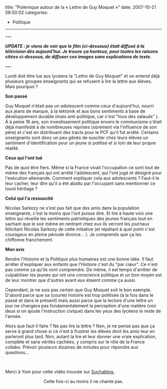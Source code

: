 title: "Polémique autour de la «&#160;Lettre de Guy Moquet&#160;»"
date: 2007-10-21 08:50:02
categories:
  - Politique
---

**_---_**

**_UPDATE&nbsp;: je viens de voir que le film (ci-dessous) était diffusé à la télévision dès aujourd'hui. Je trouve ça honteux, pour toutes les raisons citées ci-dessous, de diffuser ces images sans explications de texte._**

**_---_**

Lundi doit être lue aux lycéens la &quot;Lettre de Guy Moquet&quot; et on entend déjà plusieurs groupes enseignants qui se refusent à lire la lettre aux élèves. Mais pourquoi&nbsp;?

**Son passé**

Guy Moquet n'était pas un adolescent comme ceux d'aujourd'hui, nourri aux jeans de marque, à la tektonik et aux bons sentiments à base de développement durable (mais anti-politique, car c'est &quot;tous des salauds&quot; ). À à peine 16 ans, son investissement politique envers le communisme s'était déjà manifesté à de nombreuses reprises (s&#xFB;rement via l'influence de son père) et c'est en distribuant des tracts pour le PCF qu'il fut arrêté. Certains enseignants sont donc un peu gênés de susciter chez leurs élèves un sentiment d'identification pour un jeune si politisé et si loin de leur propre réalité.

**Ceux qui l'ont tué**

Pas de quoi être fiers. Même si la France vivait l'occupation ce sont tout de même des français qui ont arrêté l'adolescent, qui l'ont jugé et désigné pour l'exécution allemande. Comment expliquer cela aux adolescents&nbsp;? Faut-il le leur cacher, leur dire qu'il a été abattu par l'occupant sans mentionner ce lourd héritage&nbsp;?

**Celui qui l'a ressuscité**

Nicolas Sarkozy ne s'est pas fait que des amis dans la population enseignante, c'est le moins que l'ont puisse dire. Et lire à haute voix une lettre qui réveille les sentiments patriotiques des jeunes français tout en sachant que le soir même en rentrant chez eux ils verront les journaux félicitant Nicolas Sarkozy de cette initiative (et répétant à quel point c'est courageux en pleine période divorce&#8230; ). Je comprends que ça les chiffonne franchement.

**Mon avis**

Rendre l'Histoire et la Politique plus humaines est une bonne idée. Il faut arrêter d'expliquer aux enfants que l'Histoire c'est du &quot;par c&#x153;ur&quot;. Ce n'est pas comme ça qu'ils vont comprendre. De même, il est temps d'arrêter de culpabiliser les jeunes qui ont une conscience politique et un bon moyen est de leur montrer que d'autres avant eux étaient comme ça aussi.

Cependant, je ne suis pas certain que Guy Moquet soit le bon exemple. D'abord parce que sa (courte) histoire est trop politisée (à la fois dans le passé et dans le présent) mais aussi parce que la lecture d'une lettre un jour ne changera pas fondamentalement la perception d'une matière (voir deux si on ajoute l'instruction civique) dans les yeux des lycéens le reste de l'année.

Alors que faut-il faire&nbsp;? Ne pas lire la lettre&nbsp;? Non, je ne pense pas que ça serve à grand chose si ce n'est à frustrer les élèves dont les amis leur en parleront plus tard. Non, autant la lire et leur donner une vraie explication, complète et sans vérités cachées, y compris sur le r&#xF4;le de la France collabo. Prévoir plusieurs dizaines de minutes pour répondre aux questions&#8230;

&#xA0;

Merci à Yom pour cette vidéo trouvée sur [Suchablog.](http://www.suchablog.com/la-lettre-de-guy-mocquet/)

<div align="center"></div>

<div align="center">Cette fois-ci au moins il ne chante pas.    
</div>
